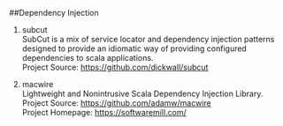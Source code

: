 ##Dependency Injection   

1. subcut    
SubCut is a mix of service locator and dependency injection patterns designed to provide an idiomatic way of providing configured dependencies to scala applications.      
Project Source: https://github.com/dickwall/subcut    

1. macwire    
Lightweight and Nonintrusive Scala Dependency Injection Library.    
Project Source: https://github.com/adamw/macwire    
Project Homepage: https://softwaremill.com/
   